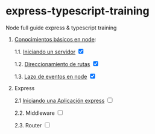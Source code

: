 # express-typescript-training

Node full guide express &amp; typescript training

1. [Conocimientos básicos en node](src/01-node-basics):

   1.1. [Iniciando un servidor](src/01-node-basics/01-starting-a-server.ts) <input type="checkbox" checked/>

   1.2. [Direccionamiento de rutas](src/01-node-basics/02-routing/02-routing.ts) <input type="checkbox" checked/>

   1.3. [Lazo de eventos en node](src/01-node-basics/03-node-event-loop/03-node-event-loop.ts) <input type="checkbox" checked/>

2. Express

   2.1 [Iniciando una Aplicación express](src/02-express-basics/01-starting-express-app.ts) <input type="checkbox" unchecked/>

   2.2. Middleware <input type="checkbox" unchecked/>

   2.3. Router <input type="checkbox" unchecked/>
